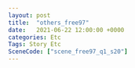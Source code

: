 ```yaml
---
layout: post
title:  "others_free97"
date:   2021-06-22 12:00:00 +0000
categories: Etc
Tags: Story Etc
SceneCode: ["scene_free97_q1_s20"]
---
```


